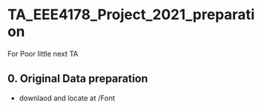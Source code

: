 # TA_EEE4178_Project_2021_preparation
For Poor little next TA

## 0. Original Data preparation
* downlaod and locate at /Font
